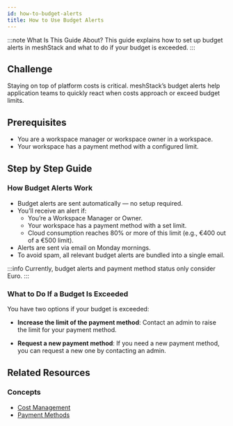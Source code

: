 ```yaml
---
id: how-to-budget-alerts
title: How to Use Budget Alerts
---
```


:::note What Is This Guide About?
This guide explains how to set up budget alerts in meshStack and what to do if your budget is exceeded.
:::

## Challenge

Staying on top of platform costs is critical. meshStack’s budget alerts help application teams to quickly react when costs approach or exceed budget limits.

## Prerequisites

- You are a workspace manager or workspace owner in a workspace.
- Your workspace has a payment method with a configured limit.

## Step by Step Guide

### How Budget Alerts Work

- Budget alerts are sent automatically — no setup required.
- You’ll receive an alert if:
  - You’re a Workspace Manager or Owner.
  - Your workspace has a payment method with a set limit.
  - Cloud consumption reaches 80% or more of this limit (e.g., €400 out of a €500 limit).
- Alerts are sent via email on Monday mornings.
- To avoid spam, all relevant budget alerts are bundled into a single email.

:::info
Currently, budget alerts and payment method status only consider Euro.
:::

### What to Do If a Budget Is Exceeded

You have two options if your budget is exceeded:

- **Increase the limit of the payment method**: Contact an admin to raise the limit for your payment method.

- **Request a new payment method**: If you need a new payment method, you can request a new one by contacting an admin.

## Related Resources

### Concepts

- [Cost Management](concepts/cost-management.md)
- [Payment Methods](concepts/payment-methods.md)

